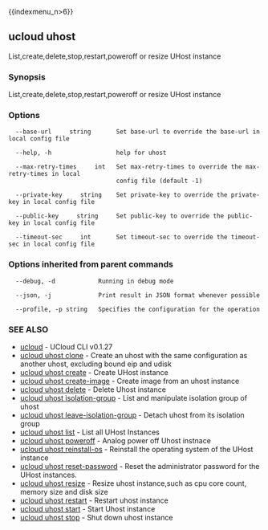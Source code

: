 {{indexmenu_n>6}}

## ucloud uhost

List,create,delete,stop,restart,poweroff or resize UHost instance

### Synopsis

List,create,delete,stop,restart,poweroff or resize UHost instance

### Options

```
  --base-url     string       Set base-url to override the base-url in local config file 

  --help, -h                  help for uhost 

  --max-retry-times     int   Set max-retry-times to override the max-retry-times in local
                              config file (default -1) 

  --private-key     string    Set private-key to override the private-key in local config file 

  --public-key     string     Set public-key to override the public-key in local config file 

  --timeout-sec     int       Set timeout-sec to override the timeout-sec in local config file 

```

### Options inherited from parent commands

```
  --debug, -d            Running in debug mode 

  --json, -j             Print result in JSON format whenever possible 

  --profile, -p string   Specifies the configuration for the operation 

```

### SEE ALSO

* [ucloud](developer/cli/cmd/ucloud)	 - UCloud CLI v0.1.27
* [ucloud uhost clone](developer/cli/cmd/ucloud/uhost/clone)	 - Create an uhost with the same configuration as another uhost, excluding bound eip and udisk
* [ucloud uhost create](developer/cli/cmd/ucloud/uhost/create)	 - Create UHost instance
* [ucloud uhost create-image](developer/cli/cmd/ucloud/uhost/create-image)	 - Create image from an uhost instance
* [ucloud uhost delete](developer/cli/cmd/ucloud/uhost/delete)	 - Delete Uhost instance
* [ucloud uhost isolation-group](developer/cli/cmd/ucloud/uhost/isolation-group)	 - List and manipulate isolation group of uhost
* [ucloud uhost leave-isolation-group](developer/cli/cmd/ucloud/uhost/leave-isolation-group)	 - Detach uhost from its isolation group
* [ucloud uhost list](developer/cli/cmd/ucloud/uhost/list)	 - List all UHost Instances
* [ucloud uhost poweroff](developer/cli/cmd/ucloud/uhost/poweroff)	 - Analog power off Uhost instnace
* [ucloud uhost reinstall-os](developer/cli/cmd/ucloud/uhost/reinstall-os)	 - Reinstall the operating system of the UHost instance
* [ucloud uhost reset-password](developer/cli/cmd/ucloud/uhost/reset-password)	 - Reset the administrator password for the UHost instances.
* [ucloud uhost resize](developer/cli/cmd/ucloud/uhost/resize)	 - Resize uhost instance,such as cpu core count, memory size and disk size
* [ucloud uhost restart](developer/cli/cmd/ucloud/uhost/restart)	 - Restart uhost instance
* [ucloud uhost start](developer/cli/cmd/ucloud/uhost/start)	 - Start Uhost instance
* [ucloud uhost stop](developer/cli/cmd/ucloud/uhost/stop)	 - Shut down uhost instance

